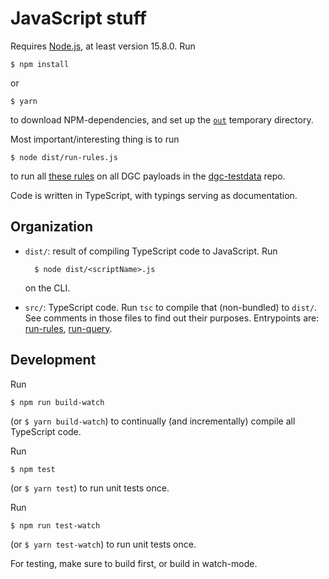 # JavaScript stuff

Requires [Node.js](https://nodejs.org/), at least version 15.8.0.
Run

    $ npm install

or

    $ yarn

to download NPM-dependencies, and set up the [`out`](./out/) temporary directory.

Most important/interesting thing is to run

    $ node dist/run-rules.js

to run all [these rules](../rules/EU-Level-business-rules.json) on all DGC payloads in the [dgc-testdata](https://github.com/eu-digital-green-certificates/dgc-testdata) repo.

Code is written in TypeScript, with typings serving as documentation.


## Organization

* `dist/`: result of compiling TypeScript code to JavaScript.
    Run

        $ node dist/<scriptName>.js

    on the CLI.

* `src/`: TypeScript code.
    Run `tsc` to compile that (non-bundled) to `dist/`.
    See comments in those files to find out their purposes.
    Entrypoints are: [run-rules](./src/run-rules.ts), [run-query](./src/run-query.ts).


## Development

Run

    $ npm run build-watch

(or `$ yarn build-watch`) to continually (and incrementally) compile all TypeScript code.

Run

    $ npm test

(or `$ yarn test`) to run unit tests once.

Run

    $ npm run test-watch

(or `$ yarn test-watch`) to run unit tests once.

For testing, make sure to build first, or build in watch-mode.

